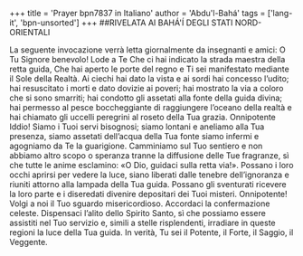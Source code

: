 +++
title = 'Prayer bpn7837 in Italiano'
author = 'Abdu'l-Bahá'
tags = ['lang-it', 'bpn-unsorted']
+++
##RIVELATA AI BAHÁ'Í DEGLI STATI NORD-ORIENTALI

La seguente invocazione verrà letta giornalmente da insegnanti e amici:
O Tu Signore benevolo! Lode a Te Che ci hai indicato la strada maestra della retta guida, Che hai aperto le porte del regno e Ti sei manifestato mediante il Sole della Realtà. Ai ciechi hai dato la vista e ai sordi hai concesso l’udito; hai resuscitato i morti e dato dovizie ai poveri; hai mostrato la via a coloro che si sono smarriti; hai condotto gli assetati alla fonte della guida divina; hai permesso al pesce boccheggiante di raggiungere l’oceano della realtà e hai chiamato gli uccelli peregrini al roseto della Tua grazia.
Onnipotente Iddio! Siamo i Tuoi servi bisognosi; siamo lontani e aneliamo alla Tua presenza, siamo assetati dell’acqua della Tua fonte siamo infermi e agogniamo da Te la guarigione. Camminiamo sul Tuo sentiero e non abbiamo altro scopo o speranza tranne la diffusione delle Tue fragranze, sì che tutte le anime esclamino: «O Dio, guidaci sulla retta via!». Possano i loro occhi aprirsi per vedere la luce, siano liberati dalle tenebre dell’ignoranza e riuniti attorno alla lampada della Tua guida. Possano gli sventurati ricevere la loro parte e i diseredati divenire depositari dei Tuoi misteri.
Onnipotente! Volgi a noi il Tuo sguardo misericordioso. Accordaci la confermazione celeste. Dispensaci l’alito dello Spirito Santo, sì che possiamo essere assistiti nel Tuo servizio e, simili a stelle risplendenti, irradiare in queste regioni la luce della Tua guida.
In verità, Tu sei il Potente, il Forte, il Saggio, il Veggente.
